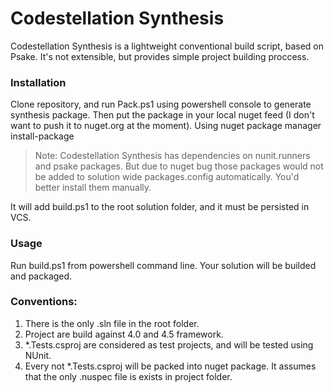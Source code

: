 # Codestellation Synthesis

Codestellation Synthesis is a lightweight conventional build script, based on Psake. It's not extensible, but provides simple project building proccess. 

### Installation


Clone repository, and run Pack.ps1 using powershell console to generate synthesis package. Then put the package in your local nuget feed (I don't want to push it to nuget.org at the moment). Using nuget package manager install-package 
> Note: Codestellation Synthesis has dependencies on nunit.runners and psake packages. But due to nuget bug those packages would not be added to solution wide packages.config automatically. You'd better install them manually. 

It will add build.ps1 to the root solution folder, and it must be persisted in VCS.

### Usage
Run build.ps1 from powershell command line. Your solution will be builded and packaged. 

### Conventions:

1. There is the only .sln file in the root folder.
2. Project are build against 4.0 and 4.5 framework. 
3. *.Tests.csproj are considered as test projects, and will be tested using NUnit. 
4. Every not *.Tests.csproj will be packed into nuget package. It assumes that the only .nuspec file is exists in project folder. 
